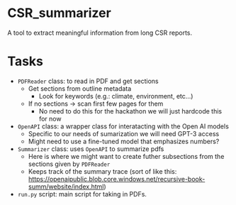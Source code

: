 # CSR_summarizer
A tool to extract meaningful information from long CSR reports.


# Tasks
- `PDFReader` class: to read in PDF and get sections
  - Get sections from outline metadata
    - Look for keywords (e.g.: climate, environment, etc...)
  - If no sections -> scan first few pages for them
    - No need to do this for the hackathon we will just hardcode this for now
- `OpenAPI` class: a wrapper class for interatacting with the Open AI models
  - Specific to our needs of sumarization we will need GPT-3 access
  - Might need to use a fine-tuned model that emphasizes numbers?
- `Summarizer` class: uses `OpenAPI` to summarize pdfs
  - Here is where we might want to create futher subsections from the sections given by `PDFReader`
  - Keeps track of the summary trace (sort of like this: https://openaipublic.blob.core.windows.net/recursive-book-summ/website/index.html)
- `run.py` script: main script for taking in PDFs.
